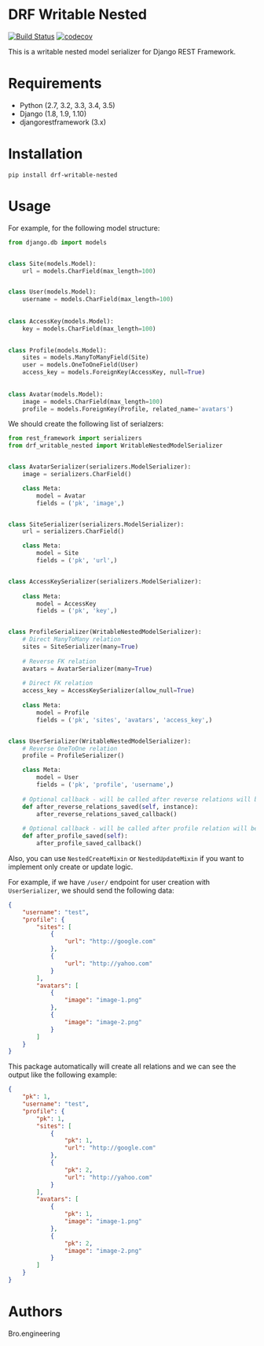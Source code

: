 DRF Writable Nested
====================
[![Build Status](https://travis-ci.org/Brogency/drf-writable-nested.svg?branch=master)](https://travis-ci.org/Brogency/drf-writable-nested)
[![codecov](https://codecov.io/gh/Brogency/drf-writable-nested/branch/master/graph/badge.svg)](https://codecov.io/gh/Brogency/drf-writable-nested)

This is a writable nested model serializer for Django REST Framework.

Requirements
============

- Python (2.7, 3.2, 3.3, 3.4, 3.5)
- Django (1.8, 1.9, 1.10)
- djangorestframework (3.x)

Installation
============

```
pip install drf-writable-nested
```

Usage
=====
For example, for the following model structure:
```python
from django.db import models


class Site(models.Model):
    url = models.CharField(max_length=100)


class User(models.Model):
    username = models.CharField(max_length=100)
    
    
class AccessKey(models.Model):
    key = models.CharField(max_length=100)
    

class Profile(models.Model):
    sites = models.ManyToManyField(Site)
    user = models.OneToOneField(User)
    access_key = models.ForeignKey(AccessKey, null=True)
    
    
class Avatar(models.Model):
    image = models.CharField(max_length=100)
    profile = models.ForeignKey(Profile, related_name='avatars')
```

We should create the following list of serialzers:

```python
from rest_framework import serializers
from drf_writable_nested import WritableNestedModelSerializer


class AvatarSerializer(serializers.ModelSerializer):
    image = serializers.CharField()

    class Meta:
        model = Avatar
        fields = ('pk', 'image',)


class SiteSerializer(serializers.ModelSerializer):
    url = serializers.CharField()

    class Meta:
        model = Site
        fields = ('pk', 'url',)


class AccessKeySerializer(serializers.ModelSerializer):
    
    class Meta:
        model = AccessKey
        fields = ('pk', 'key',)


class ProfileSerializer(WritableNestedModelSerializer):
    # Direct ManyToMany relation
    sites = SiteSerializer(many=True)
    
    # Reverse FK relation
    avatars = AvatarSerializer(many=True)
    
    # Direct FK relation
    access_key = AccessKeySerializer(allow_null=True)
    
    class Meta:
        model = Profile
        fields = ('pk', 'sites', 'avatars', 'access_key',)


class UserSerializer(WritableNestedModelSerializer):
    # Reverse OneToOne relation
    profile = ProfileSerializer()

    class Meta:
        model = User
        fields = ('pk', 'profile', 'username',)
        
    # Optional callback - will be called after reverse relations will be saved 
    def after_reverse_relations_saved(self, instance):
        after_reverse_relations_saved_callback()
    
    # Optional callback - will be called after profile relation will be saved
    def after_profile_saved(self):
        after_profile_saved_callback()
```

Also, you can use `NestedCreateMixin` or `NestedUpdateMixin` if you want 
to implement only create or update logic.

For example, if we have `/user/` endpoint for user creation with `UserSerializer`, 
we should send the following data:

```json
{
    "username": "test",
    "profile": {
        "sites": [
            {
                "url": "http://google.com"   
            },
            {
                "url": "http://yahoo.com"   
            }
        ],
        "avatars": [
            {
                "image": "image-1.png"
            },
            {
                "image": "image-2.png"
            }  
        ]
    }
}
```

This package automatically will create all relations and we can see the output 
like the following example:
```json
{
    "pk": 1,
    "username": "test",
    "profile": {
        "pk": 1,
        "sites": [
            {
                "pk": 1,
                "url": "http://google.com"   
            },
            {
                "pk": 2,
                "url": "http://yahoo.com"   
            }
        ],
        "avatars": [
            {
                "pk": 1,
                "image": "image-1.png"
            },
            {
                "pk": 2,
                "image": "image-2.png"
            }  
        ]
    }
}
```

Authors
=======
Bro.engineering
